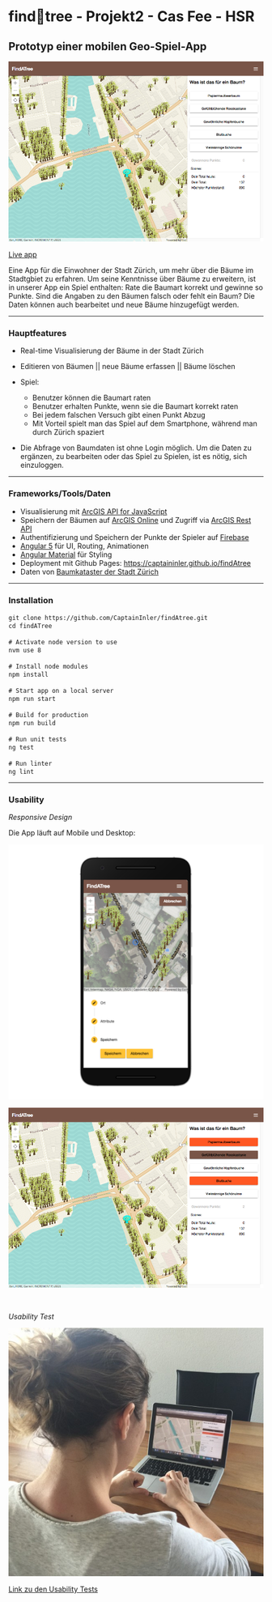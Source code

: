 # find:evergreen_tree:tree - Projekt2 - Cas Fee - HSR

## Prototyp einer mobilen Geo-Spiel-App
[![screenshot](./src/assets/images/desktop-screenshot.png)](https://captaininler.github.io/findAtree/)

[Live app](https://captaininler.github.io/findAtree/)

Eine App für die Einwohner der Stadt Zürich, um mehr über die Bäume im Stadtgbiet zu erfahren.
Um seine Kenntnisse über Bäume zu erweitern, ist in unserer App ein Spiel enthalten: Rate die Baumart korrekt und gewinne so Punkte.
Sind die Angaben zu den Bäumen falsch oder fehlt ein Baum? Die Daten können auch bearbeitet und neue Bäume hinzugefügt werden.

---
### Hauptfeatures

  - Real-time Visualisierung der Bäume in der Stadt Zürich
  - Editieren von Bäumen || neue Bäume erfassen || Bäume löschen
  - Spiel:
      - Benutzer können die Baumart raten
      - Benutzer erhalten Punkte, wenn sie die Baumart korrekt raten
      - Bei jedem falschen Versuch gibt einen Punkt Abzug
      - Mit Vorteil spielt man das Spiel auf dem Smartphone, während man durch Zürich spaziert

  - Die Abfrage von Baumdaten ist ohne Login möglich. Um die Daten zu ergänzen, zu bearbeiten oder das Spiel zu Spielen, ist es nötig, sich einzuloggen.

---

### Frameworks/Tools/Daten
- Visualisierung mit [ArcGIS API for JavaScript](https://developers.arcgis.com/javascript/)
- Speichern der Bäumen auf [ArcGIS Online](https://doc.arcgis.com/en/arcgis-online/reference/what-is-agol.htm) und Zugriff via [ArcGIS Rest API](https://developers.arcgis.com/rest/services-reference/working-with-services-you-ve-published.htm)
- Authentifizierung und Speichern der Punkte der Spieler auf [Firebase](https://firebase.google.com/)
- [Angular 5](https://angular.io/) für UI, Routing, Animationen
- [Angular Material](https://material.angular.io/) für Styling
- Deployment mit Github Pages: https://captaininler.github.io/findAtree
- Daten von [Baumkataster der Stadt Zürich](https://data.stadt-zuerich.ch/dataset/baumkataster)

---

### Installation

```
git clone https://github.com/CaptainInler/findAtree.git
cd findATree

# Activate node version to use
nvm use 8

# Install node modules
npm install

# Start app on a local server
npm run start

# Build for production
npm run build

# Run unit tests
ng test

# Run linter
ng lint

```

---

### Usability

*Responsive Design*

Die App läuft auf Mobile und Desktop:

![screenshot](./src/assets/images/mobile-screenshot.png)

![screenshot](./src/assets/images/desktop-screenshot_test.png)

<br />
 
*Usability Test*

![user_study_screenshot](./usabilitytesting/Usabilitytest.jpg)

[Link zu den Usability Tests](./usabilitytesting/usabilitytest.md)



